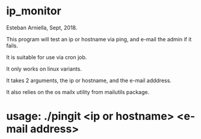 # ip_monitor
Esteban Arniella, Sept, 2018.

This program will test an ip or hostname via ping, and e-mail the admin if it fails.

It is suitable for use via cron job.

It only works on linux variants.

It takes 2 arguments, the ip or hostname, and the e-mail adddress.

It also relies on the os mailx utility from mailutils package.
# usage: ./pingit \<ip or hostname> \<e-mail address>
